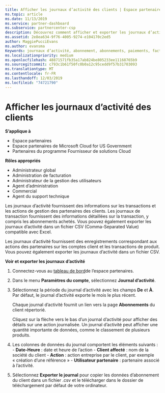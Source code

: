 ```yaml
---
title: Afficher les journaux d’activité des clients | Espace partenaires
ms.topic: article
ms.date: 11/13/2019
ms.service: partner-dashboard
ms.subservice: partnercenter-csp
description: Découvrez comment afficher et exporter les journaux d’activité pour obtenir des informations sur les transactions de compte client et d’autres activités de gestion des partenaires liées aux clients.
ms.assetid: 2e8ea634-9f76-4005-9274-e104170c2ed5
author: MaggiePucciEvans
ms.author: evansma
Keywords: journaux d’activité, abonnement, abonnements, paiements, facturation, transactions
ms.localizationpriority: medium
ms.openlocfilehash: 48871571fb35a17ab824be805233ee11168765b9
ms.sourcegitcommit: c793c1b61f50fc0b0a12c95cedd9f57b31703093
ms.translationtype: MT
ms.contentlocale: fr-FR
ms.lasthandoff: 12/03/2019
ms.locfileid: "74721790"
---
```

# <a name="view-customer-activity-logs"></a>Afficher les journaux d’activité des clients

**S’applique à**

- Espace partenaires
- Espace partenaires de Microsoft Cloud for US Government
- Partenaires du programme Fournisseur de solutions Cloud

**Rôles appropriés**

- Administrateur global
- Administration de facturation
- Administrateur de la gestion des utilisateurs
- Agent d’administration
- Commercial
- Agent du support technique

Les journaux d’activité fournissent des informations sur les transactions et les actions de gestion des partenaires des clients. Les journaux de transaction fournissent des informations détaillées sur la transaction, y compris les abonnements achetés. Vous pouvez également exporter les journaux d’activité dans un fichier CSV (Comma-Separated Value) compatible avec Excel.

Les journaux d’activité fournissent des enregistrements correspondant aux actions des partenaires sur les comptes client et les transactions de produit. Vous pouvez également exporter les journaux d’activité dans un fichier&nbsp;CSV.

**Voir et exporter les journaux d’activité**

1. Connectez-vous au [tableau de bord](https://partner.microsoft.com/dashboard)de l’espace partenaires.

2. Dans le menu **Paramètres du compte**, sélectionnez **Journal d’activité**.
2.  Sélectionnez la période du journal d’activité avec les champs **De** et **À**. Par défaut, le journal d’activité exporte le mois le plus récent.

    Chaque journal d’activité fournit un lien vers la page **Abonnements** du client répertorié.

    Cliquez sur la flèche vers le bas d’un journal d’activité pour afficher des détails sur une action journalisée. Un journal d’activité peut afficher une quantité importante de données, comme le classement de plusieurs produits.

3.   Les colonnes de données du journal comportent les éléments suivants :
    -   **Date-Heure** : date et heure de l’action
    -   **Client affecté**&nbsp;: nom de la société du client
    -   **Action** : action entreprise par le client, par exemple « création d’une référence »
    -   **Utilisateur partenaire** : partenaire associé à l’activité.

4.  Sélectionnez **Exporter le journal** pour copier les données d’abonnement du client dans un fichier .csv et le télécharger dans le dossier de téléchargement par défaut de votre ordinateur.
    
 

 



